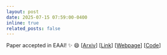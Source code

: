 ```yaml
---
layout: post
date: 2025-07-15 07:59:00-0400
inline: true
related_posts: false
---
```


Paper accepted in EAAI! :sparkles: :smile: [[Arxiv](https://arxiv.org/abs/2404.13693)] [[Link](https://www.sciencedirect.com/science/article/abs/pii/S0952197625017920)] [[Webpage](https://pv-s3.github.io)] [[Code](https://github.com/abj247/pv-s3)] 
